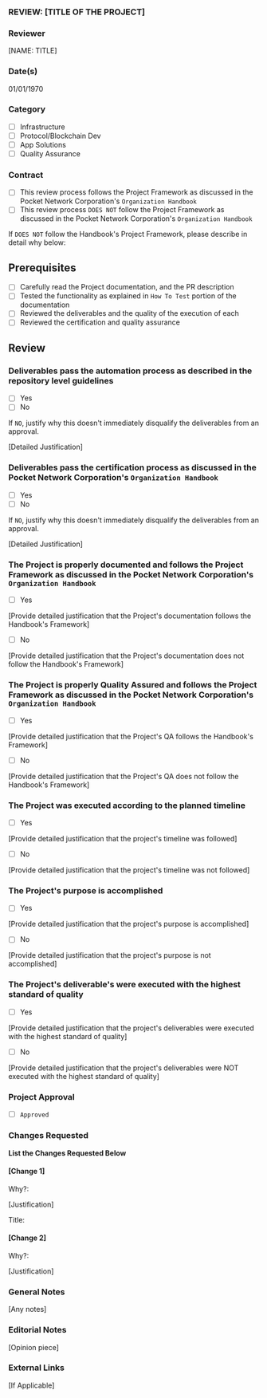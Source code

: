 ### REVIEW: [TITLE OF THE PROJECT]  
### Reviewer  
[NAME: TITLE]  
### Date(s)  
01/01/1970  
### Category  
- [ ] Infrastructure  
- [ ] Protocol/Blockchain Dev  
- [ ] App Solutions  
- [ ] Quality Assurance  
### Contract  
- [ ] This review process follows the Project Framework as discussed in the Pocket Network Corporation's `Organization Handbook`  
- [ ] This review process `DOES NOT` follow the Project Framework as discussed in the Pocket Network Corporation's `Organization Handbook`
  
If `DOES NOT` follow the Handbook's Project Framework, please describe in detail why below:  
## Prerequisites
- [ ] Carefully read the Project documentation, and the PR description
- [ ] Tested the functionality as explained in `How To Test` portion of the documentation
- [ ] Reviewed the deliverables and the quality of the execution of each
- [ ] Reviewed the certification and quality assurance
## Review
### Deliverables pass the automation process as described in the repository level guidelines
- [ ] Yes
- [ ] No

If `NO`, justify why this doesn't immediately disqualify the deliverables from an approval.

[Detailed Justification]
### Deliverables pass the certification process as discussed in the Pocket Network Corporation's `Organization Handbook`  
- [ ] Yes
- [ ] No

If `NO`, justify why this doesn't immediately disqualify the deliverables from an approval.

[Detailed Justification]
### The Project is properly documented and follows the Project Framework as discussed in the Pocket Network Corporation's `Organization Handbook`  
- [ ] Yes

[Provide detailed justification that the Project's documentation follows the Handbook's Framework]
- [ ] No

[Provide detailed justification that the Project's documentation does not follow the Handbook's Framework]
### The Project is properly Quality Assured and follows the Project Framework as discussed in the Pocket Network Corporation's `Organization Handbook`  
- [ ] Yes

[Provide detailed justification that the Project's QA follows the Handbook's Framework]
- [ ] No

[Provide detailed justification that the Project's QA does not follow the Handbook's Framework]
### The Project was executed according to the planned timeline
- [ ] Yes

[Provide detailed justification that  the project's timeline was followed]
- [ ] No

[Provide detailed justification that the project's timeline was not followed]
### The Project's purpose is accomplished
- [ ] Yes

[Provide detailed justification that the project's purpose is accomplished]
- [ ] No

[Provide detailed justification that the project's purpose is not accomplished]
### The Project's deliverable's were executed with the highest standard of quality
- [ ] Yes

[Provide detailed justification that the project's deliverables were executed with the highest standard of quality]
- [ ] No

[Provide detailed justification that the project's deliverables were NOT executed with the highest standard of quality]
### Project Approval
- [ ] `Approved`

### Changes Requested
**List the Changes Requested Below**

#### [Change 1]

Why?:

[Justification]

Title:

#### [Change 2]

Why?:

[Justification]

### General Notes  
[Any notes]  
### Editorial Notes  
[Opinion piece]  
### External Links
[If Applicable]